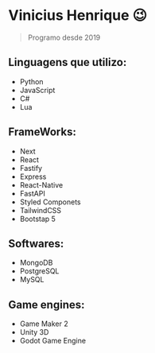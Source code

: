 # Vinicius Henrique 😉
> Programo desde 2019

## Linguagens que utilizo:
- Python
- JavaScript
- C#
- Lua

## FrameWorks:
- Next
- React
- Fastify
- Express
- React-Native
- FastAPI
- Styled Componets
- TailwindCSS
- Bootstap 5

## Softwares:
- MongoDB
- PostgreSQL
- MySQL

## Game engines:
- Game Maker 2
- Unity 3D
- Godot Game Engine

